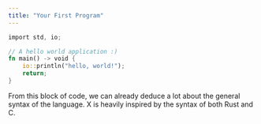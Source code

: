 ```yaml
---
title: "Your First Program"
---
```


```Rust
import std, io;

// A hello world application :)
fn main() -> void {
    io::println("hello, world!");
    return;
}
```

From this block of code, we can already deduce a lot about the general syntax of the language. X
is heavily inspired by the syntax of both Rust and C.
